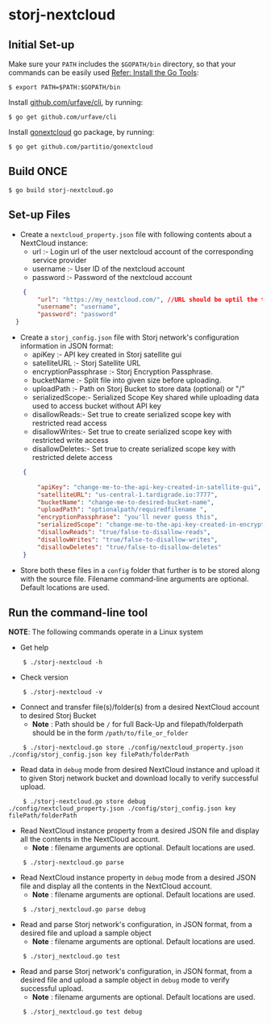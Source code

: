 # storj-nextcloud

## Initial Set-up
Make sure your `PATH` includes the `$GOPATH/bin` directory, so that your commands can be easily used [Refer: Install the Go Tools](https://golang.org/doc/install):
```
$ export PATH=$PATH:$GOPATH/bin
```

Install [github.com/urfave/cli](https://github.com/urfave/cli), by running:
```
$ go get github.com/urfave/cli
```

Install [gonextcloud](github.com/partitio/gonextcloud) go package, by running:
```
$ go get github.com/partitio/gonextcloud
```


## Build ONCE
```
$ go build storj-nextcloud.go
```



## Set-up Files
* Create a `nextcloud_property.json` file with following contents about a NextCloud instance:
    * url :- Login url of the user nextcloud account of the corresponding service provider
    * username :- User ID of the nextcloud account
    * password :- Password of the nextcloud account
```json
    { 
        "url": "https://my_nextcloud.com/", //URL should be uptil the third slash only
        "username": "username",
        "password": "password"
  }
```

* Create a `storj_config.json` file with Storj network's configuration information in JSON format:
    * apiKey :- API key created in Storj satellite gui
    * satelliteURL :- Storj Satellite URL
    * encryptionPassphrase :- Storj Encryption Passphrase.
    * bucketName :- Split file into given size before uploading.
    * uploadPath :- Path on Storj Bucket to store data (optional) or "/"
    * serializedScope:- Serialized Scope Key shared while uploading data used to access bucket without API key
    * disallowReads:- Set true to create serialized scope key with restricted read access
    * disallowWrites:- Set true to create serialized scope key with restricted write access
    * disallowDeletes:- Set true to create serialized scope key with restricted delete access
```json
    { 
         
        "apiKey": "change-me-to-the-api-key-created-in-satellite-gui",
        "satelliteURL": "us-central-1.tardigrade.io:7777",
        "bucketName": "change-me-to-desired-bucket-name",
        "uploadPath": "optionalpath/requiredfilename ",
        "encryptionPassphrase": "you'll never guess this",
        "serializedScope": "change-me-to-the-api-key-created-in-encryption-access-apiKey",
        "disallowReads": "true/false-to-disallow-reads",
        "disallowWrites": "true/false-to-disallow-writes",
        "disallowDeletes": "true/false-to-disallow-deletes"
    }
```

* Store both these files in a `config` folder that further is to be stored along with the source file. Filename command-line arguments are optional. Default locations are used.


## Run the command-line tool

**NOTE**: The following commands operate in a Linux system

* Get help
```
    $ ./storj-nextcloud -h
```

* Check version
```
    $ ./storj-nextcloud -v
```

* Connect and transfer file(s)/folder(s) from a desired NextCloud account to desired Storj Bucket
    * **Note** : Path should be `/` for full Back-Up and filepath/folderpath should be in the form `/path/to/file_or_folder`
``` 
    $ ./storj-nextcloud.go store ./config/nextcloud_property.json ./config/storj_config.json key filePath/folderPath
```

* Read data in `debug` mode from desired NextCloud instance and upload it to given Storj network bucket and download locally to verify successful upload.
```
    $ ./storj-nextcloud.go store debug ./config/nextcloud_property.json ./config/storj_config.json key filePath/folderPath
```

* Read NextCloud instance property from a desired JSON file and display all the contents in the NextCloud account. 
    * **Note** : filename arguments are optional. Default locations are used.
```
    $ ./storj-nextcloud.go parse
```

* Read NextCloud instance property in `debug` mode from a desired JSON file and display all the contents in the NextCloud account.
    * **Note** : filename arguments are optional. Default locations are used.
```
    $ ./storj_nextcloud.go parse debug
```

* Read and parse Storj network's configuration, in JSON format, from a desired file and upload a sample object 
    * **Note** : filename arguments are optional. Default locations are used.
```
    $ ./storj_nextcloud.go test
```

* Read and parse Storj network's configuration, in JSON format, from a desired file and upload a sample object in `debug` mode to verify successful upload.
    * **Note** : filename arguments are optional. Default locations are used.
```
    $ ./storj_nextcloud.go test debug
```
 
